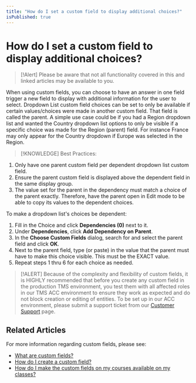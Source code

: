```yaml
---
title: "How do I set a custom field to display additional choices?"
isPublished: true
---
```


# How do I set a custom field to display additional choices?

> [!Alert] Please be aware that not all functionality covered in this and linked articles may be available to you.

When using custom fields, you can choose to have an answer in one field trigger a new field to display with additional information for the user to select. Dropdown List custom field choices can be set to only be available if certain values/choices were made in another custom field. That field is called the parent. A simple use case could be if you had a Region dropdown list and wanted the Country dropdown list options to only be visible if a specific choice was made for the Region (parent) field. For instance France may only appear for the Country dropdown if Europe was selected in the Region.

> [!KNOWLEDGE] Best Practices: 
1. Only have one parent custom field per dependent dropdown list custom field. 
1. Ensure the parent custom field is displayed above the dependent field in the same display group.
1. The value set for the parent in the dependency must match a choice of the parent exactly. Therefore, have the parent open in Edit mode to be able to copy its values to the dependent choices.

To make a dropdown list's choices be dependent:
1. Fill in the Choice and click **Dependencies (0)** next to it.
1. Under **Dependencies**, click **Add Dependency on Parent**.
1. In the **Choose Custom Fields** dialog, search for and select the parent field and click **OK**.
1. Next to the parent field, type (or paste) in the value that the parent must have to make this choice visible. This must be the EXACT value.
1. Repeat steps 1 thru 6 for each choice as needed.

> [!ALERT] Because of the complexity and flexibility of custom fields, it is HIGHLY recommended that before you create any custom field in the production TMS environment, you test them with all affected roles in our TMS ACC environment to ensure they work as expected and do not block creation or editing of entities. To be set up in our ACC environment, please submit a support ticket from our [Customer Support](https://www.learnondemandsystems.com/customer-support/) page.

## Related Articles
For more information regarding custom fields, please see:
- [What are custom fields?](custom-fields.md)
- [How do I create a custom field?](create-custom-fields.md)
- [How do I make the custom fields on my courses available on my classes?](../courses-and-activities/overall/cascade-custom-fields.md)
